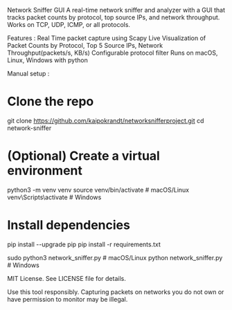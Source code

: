 Network Sniffer GUI
A real-time network sniffer and analyzer with a GUI that tracks packet counts by protocol, top source IPs, and network throughput. Works on TCP, UDP, ICMP, or all protocols.

Features :
    Real Time packet capture using Scapy
    Live Visualization of Packet Counts by Protocol, Top 5 Source IPs, Network Throughput(packets/s, KB/s)
    Configurable protocol filter
    Runs on macOS, Linux, Windows with python
    
Manual setup : 

# Clone the repo
git clone https://github.com/kaipokrandt/networksnifferproject.git
cd network-sniffer

# (Optional) Create a virtual environment
python3 -m venv venv
source venv/bin/activate  # macOS/Linux
venv\Scripts\activate     # Windows

# Install dependencies
pip install --upgrade pip
pip install -r requirements.txt

sudo python3 network_sniffer.py # macOS/Linux
python network_sniffer.py       # Windows



MIT License. See LICENSE file for details.

Use this tool responsibly. Capturing packets on networks you do not own or have permission to monitor may be illegal.

